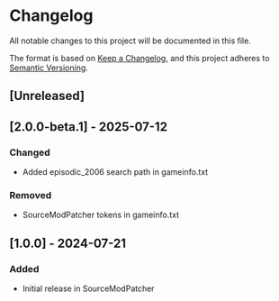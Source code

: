 # Changelog

All notable changes to this project will be documented in this file.

The format is based on [Keep a Changelog](https://keepachangelog.com/en/1.1.0/),
and this project adheres to [Semantic Versioning](https://semver.org/spec/v2.0.0.html).

## [Unreleased]

## [2.0.0-beta.1] - 2025-07-12

### Changed

- Added episodic_2006 search path in gameinfo.txt

### Removed

- SourceModPatcher tokens in gameinfo.txt

## [1.0.0] - 2024-07-21

### Added

- Initial release in SourceModPatcher
